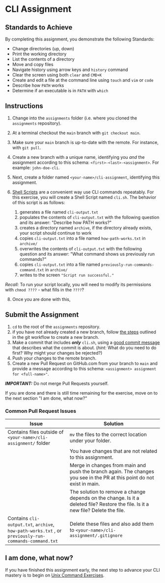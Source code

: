 # CLI Assignment

## Standards to Achieve

By completing this assignment, you demonstrate the following Standards:

- Change directories (up, down)
- Print the working directory
- List the contents of a directory
- Move and copy files
- Navigate history using arrow keys and `history` command
- Clear the screen using both `clear` and `CMD+K`
- Create and edit a file at the command line using `touch` and `vim` or `code`
- Describe how `PATH` works
- Determine if an executable is in `PATH` with `which`

## Instructions

1. Change into the `assignments` folder (i.e. where you cloned the `assignments` repository).

2. At a terminal checkout the `main` branch with `git checkout main`.

3. Make sure your `main` branch is up-to-date with the remote. For instance, with `git pull`.

4. Create a new branch with a unique name, identifying you _and_ the assignment according to this schema: `<first>-<last>-<assignment>`. For example: `john-doe-cli`.

5. Next, create a folder named `<your-name>/cli-assignment`, identifying this assignment.

6. [Shell Scripts](https://www.shellscript.sh/) are a convenient way use CLI commands repeatably. For this exercise, you will create a Shell Script named `cli.sh`. The behavior of this script is as follows:

   1. generates a file named `cli-output.txt`
   2. populates the contents of `cli-output.txt` with the following question and its answer: "Describe how PATH works?"
   3. creates a directory named `archive`, if the directory already exists, your script should continue to work
   4. copies `cli-output.txt` into a file named `how-path-works.txt` in `archive/`
   5. overwrites the contents of `cli-output.txt` with the following question and its answer: "What command shows us previously run commands?"
   6. copies `cli-output.txt` into a file named `previously-run-commands-command.txt` in `archive/`
   7. writes to the screen `"Script run successful."`

_Recall:_ To run your script locally, you will need to modify its permissions with `chmod ????` - what fills in the `????`?

8. Once you are done with this,

## Submit the Assignment

1. `cd` to the root of the `assignments` repository.
2. if you have not already created a new branch, follow [the steps](../git/git-workflow-step-by-step.md) outlined in the git workflow to create a new branch.
3. Make a commit that includes **_only_** `cli.sh`, using a [good commit message](https://chris.beams.io/posts/git-commit/) that describes what the commit is about. (_hint:_ What do you need to do first? Why might your changes be rejected?)
4. Push your changes to the remote branch.
5. Create a new Pull Request on GitHub.com from your branch to `main` and provide a message according to this schema: `<assignment> assignment for <full-name>"`.

**_IMPORTANT:_** Do not merge Pull Requests yourself.

If you are done and there is still time remaining for the exercise, move on to the next section "I am done, what now?"

### Common Pull Request Issues

| Issue                                                                                                 | Solution                                                                                                                          |
| ----------------------------------------------------------------------------------------------------- | --------------------------------------------------------------------------------------------------------------------------------- |
| Contains files outside of `<your-name>/cli-assignment/` folder                                        | `mv` the files to the correct location under your folder.                                                                         |
|                                                                                                       | You have changes that are not related to this assignment.                                                                         |
|                                                                                                       | Merge in changes from main and push the branch again. The changes you see in the PR at this point do not exist in main.           |
|                                                                                                       | The solution to remove a change depends on the change. Is it a deleted file? Restore the file. Is it a new file? Delete the file. |
| Contains `cli-output.txt`, `archive`, `how-path-works.txt` , or `previously-run-commands-command.txt` | Delete these files and also add them to `<your-name>/cli-assignment/.gitignore`                                                   |

## I am done, what now?

If you have finished this assignment early, the next step to advance your CLI mastery is to begin on [Unix Command Exercises](https://nsrc.org/workshops/2018/afnog-bootcamp/exercises/exercises-commands.md.htm).
